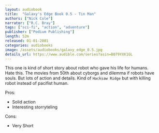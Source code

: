 ```yaml
---
layout: audiobook
title:  "Galaxy's Edge Book 0.5 - Tin Man"
authors: ["Nick Cole"]
narrator: ["R.C. Bray"]
tags: ["sci-fi", "action", "adventure"]
publisher: ["Podium Publishing"]
length: 52m
released: 01-01-2001
categories: audiobooks
image: /assets/audiobooks/galaxy_edge_0.5.jpg
details_url: https://www.audible.com/series?asin=B079YXK1GL
---
```


This one is kind of short story about robot who gave his life for humans. 
Hate this. The movies from 50th about cyborgs and dilemma if robots have souls.
But lots of action and details. 
Kind of `Hacksaw Ridge` but with killing robot instead of pacifist human.

Pros:
* Solid action
* Interesting storryteling

Cons:
* Very Short